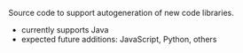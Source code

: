 Source code to support autogeneration of new code libraries.

* currently supports Java
* expected future additions: JavaScript, Python, others
